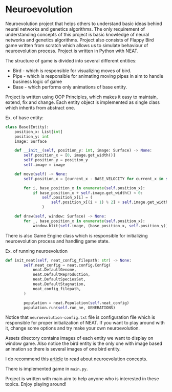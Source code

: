 # Neuroevolution

Neuroevolution project that helps others to understand basic ideas behind neural networks and genetics algorithms.
The only requirement of understanding concepts of this project is basic knowledge of neural networks and genetics algorithms.
Project also consists of Flappy Bird game written from scratch which allows us to simulate behaviour of neuroevolution process.
Project is written in Python with NEAT.

The structure of game is divided into several different entities:

- Bird - which is responsible for visualizing moves of bird.
- Pipe - which is responsible for animating moving pipes in aim to handle business logic of game
- Base - which performs only animations of base entity.

Project is written using OOP Principles, which makes it easy to maintain, extend, fix and change.
Each entity object is implemented as single class which inherits from abstract one.

Ex. of base entity:

```python
class Base(Entity):
    position_x: List[int]
    position_y: int
    image: Surface

    def __init__(self, position_y: int, image: Surface) -> None:
        self.position_x = [0, image.get_width()]
        self.position_y = position_y
        self.image = image

    def move(self) -> None:
        self.position_x = [current_x - BASE_VELOCITY for current_x in self.position_x]

        for i, base_position_x in enumerate(self.position_x):
            if base_position_x + self.image.get_width() < 0:
                self.position_x[i] = (
                    self.position_x[(i + 1) % 2] + self.image.get_width()
                )

    def draw(self, window: Surface) -> None:
        for _, base_position_x in enumerate(self.position_x):
            window.blit(self.image, (base_position_x, self.position_y))
```

There is also Game Engine class which is responsible for initializing neuroevolution process and handling game state.

Ex. of running neuroevolution

```python
def init_neat(self, neat_config_filepath: str) -> None:
        self.neat_config = neat.config.Config(
            neat.DefaultGenome,
            neat.DefaultReproduction,
            neat.DefaultSpeciesSet,
            neat.DefaultStagnation,
            neat_config_filepath,
        )

        population = neat.Population(self.neat_config)
        population.run(self.run_ne, GENERATIONS)
```

Notice that ```neuroevolution-config.txt``` file is configuration file which is responsible for proper initialization of
NEAT. If you want to play around with it, change some options and try make your own neuroevolution.

Assets directory contains images of each entity we want to display on window game.
Also notice the bird entity is the only one with image based animation so there is several images of one bird entity.

I do recommend this [article](https://arxiv.org/pdf/2006.05415.pdf) to read about neuroevolution concepts.

There is implemented game in ```main.py```.

Project is written with main aim to help anyone who is interested in these topics. Enjoy playing around!
